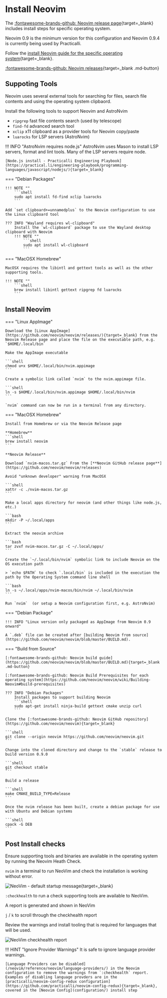 # Install Neovim

 The [:fontawesome-brands-github: Neovim release page](https://github.com/neovim/neovim/releases){target=_blank} includes install steps for specific operating system.

Neovim 0.9 is the minimum version for this configuration and Neovim 0.9.4 is currently being used by Practicalli.

Follow the [install Neovim guide for the specific operating system](https://github.com/neovim/neovim/wiki/Installing-Neovim){target=_blank}.

[:fontawesome-brands-github: Neovim releases](https://github.com/neovim/neovim/releases){target=_blank .md-button}


## Suppoting Tools

Neovim uses several external tools for searching for files, search file contents and using the operating system clipbaord.

Install the following tools to support Neovim and AstroNvim

- `ripgrep` fast file contents search (used by telescope)
- `find-fd` advanced search tool
- `xclip` x11 clipboard as a provider tools for Neovim copy/paste
- `luarocks` for LSP servers (AstroNvim)

!!! INFO "AstroNvim requires node.js"
    AstroNvim uses Mason to install LSP servers, format and lint tools. Many of the LSP servers require node.

    [Node.js install - Practicalli Engineering Playbook](https://practical.li/engineering-playbook/programming-languages/javascript/nodejs/){target=_blank} 


=== "Debian Packages"

    !!! NOTE ""
        ```shell
        sudo apt install fd-find xclip luarocks
        ```

    Add `set clipboard+=unnamedplus` to the Neovim configuration to use the Linux clipboard tool

    ??? INFO "Wayland requires wl-clipboard"
        Install the `wl-clipboard` package to use the Wayland desktop clipboard with Neovim
        !!! NOTE ""
            ```shell
            sudo apt install wl-clipboard
            ```

=== "MacOSX Homebrew"

    MacOSX requires the libintl and gettext tools as well as the other supporting tools.

    !!! NOTE ""
        ```shell
        brew install libintl gettext ripgrep fd luarocks
        ```

## Install Neovim

=== "Linux AppImage"

    Download the [Linux AppImage](https://github.com/neovim/neovim/releases/){target=_blank} from the Neovim Release page and place the file on the executable path, e.g. `$HOME/.local/bin`

    Make the AppImage executable

    ```shell
    chmod u+x $HOME/.local/bin/nvim.appimage
    ```

    Create a symbolic link called `nvim` to the nvim.appimage file.

    ```shell
    ln -s $HOME/.local/bin/nvim.appimage $HOME/.local/bin/nvim
    ```

    `nvim` command can now be run in a terminal from any directory.


=== "MacOSX Homebrew"
    
    Install from Homebrew or via the Neovim Release page

    **Homebrew**
    ```shell
    brew install neovim
    ```

    **Neovim Release**

    Download `nvim-macos.tar.gz` From the [**Neovim GitHub release page**](https://github.com/neovim/neovim/releases)

    Avoid "unknown developer" warning from MacOSX

    ```shell
    xattr -c ./nvim-macos.tar.gz
    ```

    Make a local apps directory for neovim (and other things like node.js, etc.)
    
    ```bash
    mkdir -P ~/.local/apps
    ```
    
    Extract the neovim archive
    
    ```bash
    tar zvxf nvim-macos.tar.gz -C ~/.local/apps/
    ```
    
    Create the `~/.local/bin/nvim` symbolic link to include Neovim on the OS execution path 

    > `echo $PATH` to check `.local/bin` is included in the execution the path by the Operating System command line shell
    
    ```bash
    ln -s ~/.local/apps/nvim-macos/bin/nvim ~/.local/bin/nvim
    ```

    Run `nvim`  (or setup a Neovim configuration first, e.g. AstroNvim)


=== "Debian Package"
 
    !!! INFO "Linux version only packaged as AppImage from Neovim 0.9 onward"

    A `.deb` file can be created after [building Neovim from source](https://github.com/neovim/neovim/blob/master/BUILD.md).


=== "Build from Source"

    [:fontawesome-brands-github: Neovim build guide](https://github.com/neovim/neovim/blob/master/BUILD.md){target=_blank .md-button}
        
    [:fontawesome-brands-github: Neovim Build Prerequisites for each operating system](https://github.com/neovim/neovim/wiki/Building-Neovim#build-prerequisites)

    ??? INFO "Debian Packages"
        Install packages to support building Neovim
        ```shell
        sudo apt-get install ninja-build gettext cmake unzip curl
        ```

    Clone the [:fontawesome-brands-github: Neovim GitHub repository](https://github.com/neovim/neovim){target=_blank}

    ```shell
    git clone --origin neovim https://github.com/neovim/neovim.git
    ```

    Change into the cloned directory and change to the `stable` release to build version 0.9.0

    ```shell
    git checkout stable
    ```

    Build a release

    ```shell
    make CMAKE_BUILD_TYPE=Release
    ```

    Once the nvim release has been built, create a debian package for use with Ubuntu and Debian systems

    ```shell
    cpack -G DEB
    ```

## Post Install checks

Ensure supporting tools and binaries are available in the operating system by running the Neovim Heath Check.

`nvim` in a terminal to run NeoVim and check the installation is working without error.

![NeoVim - default startup message](https://raw.githubusercontent.com/practicalli/graphic-design/live/editors/neovim/screenshots/neovim-startup-default-message.png){target=_blank}

`:checkhealth` to run a check supporting tools are available to NeoVim.

A report is generated and shown in NeoVim

`j` / `k` to scroll through the checkhealth report

Review the warnings and install tooling that is required for languages that will be used.

![NeoVim checkhealth report](https://raw.githubusercontent.com/practicalli/graphic-design/live/editors/neovim/screenshots/neovim-checkhealth-report.png)

!!! HINT "Ignore Provider Warnings"
    It is safe to ignore language provider warnings.

    [Language Providers can be disabled](/neovim/reference/neovim/language-providers/) in the Neovim configuration to remove the warnings from `:checkhealth` report.  Examples of disabling language provders are in the [practicalli/neovim-config-redux configuration](https://github.com/practicalli/neovim-config-redux){target=_blank}, covered in the [Neovim Config](configuration/) install step
